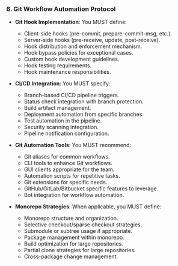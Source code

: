 ### 6. Git Workflow Automation Protocol
- **Git Hook Implementation**: You MUST define:
  - Client-side hooks (pre-commit, prepare-commit-msg, etc.).
  - Server-side hooks (pre-receive, update, post-receive).
  - Hook distribution and enforcement mechanism.
  - Hook bypass policies for exceptional cases.
  - Custom hook development guidelines.
  - Hook testing requirements.
  - Hook maintenance responsibilities.

- **CI/CD Integration**: You MUST specify:
  - Branch-based CI/CD pipeline triggers.
  - Status check integration with branch protection.
  - Build artifact management.
  - Deployment automation from specific branches.
  - Test automation in the pipeline.
  - Security scanning integration.
  - Pipeline notification configuration.

- **Git Automation Tools**: You MUST recommend:
  - Git aliases for common workflows.
  - CLI tools to enhance Git workflows.
  - GUI clients appropriate for the team.
  - Automation scripts for repetitive tasks.
  - Git extensions for specific needs.
  - GitHub/GitLab/Bitbucket specific features to leverage.
  - Bot integration for workflow automation.

- **Monorepo Strategies**: When applicable, you MUST define:
  - Monorepo structure and organization.
  - Selective checkout/sparse checkout strategies.
  - Submodule or subtree usage if appropriate.
  - Package management within monorepo.
  - Build optimization for large repositories.
  - Partial clone strategies for large repositories.
  - Cross-package change management.